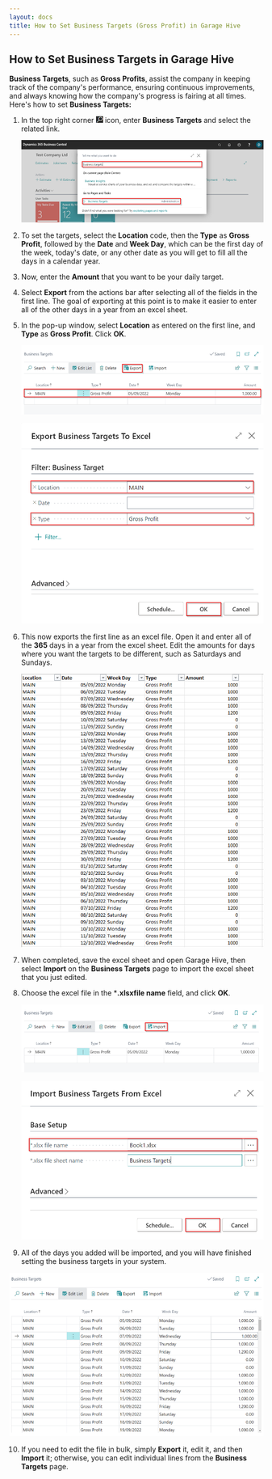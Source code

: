 ```yaml
---
layout: docs
title: How to Set Business Targets (Gross Profit) in Garage Hive
---
```


## How to Set Business Targets in Garage Hive
**Business Targets**, such as **Gross Profits**, assist the company in keeping track of the company's performance, ensuring continuous improvements, and always knowing how the company's progress is fairing at all times. Here's how to set **Business Targets:**
1. In the top right corner ![](media/search_icon.png) icon, enter **Business Targets** and select the related link.

   ![](media/garagehive-business-targets1.png)

2. To set the targets, select the **Location** code, then the **Type** as **Gross Profit**, followed by the **Date** and **Week Day**, which can be the first day of the week, today's date, or any other date as you will get to fill all the days in a calendar year.
3. Now, enter the **Amount** that you want to be your daily target.
4. Select **Export** from the actions bar after selecting all of the fields in the first line. The goal of exporting at this point is to make it easier to enter all of the other days in a year from an excel sheet.
5. In the pop-up window, select **Location** as entered on the first line, and **Type** as **Gross Profit**. Click **OK**.

   ![](media/garagehive-business-targets2.png)

   ![](media/garagehive-business-targets3.png)

6. This now exports the first line as an excel file. Open it and enter all of the **365** days in a year from the excel sheet. Edit the amounts for days where you want the targets to be different, such as Saturdays and Sundays.

   ![](media/garagehive-business-targets4.png)

7. When completed, save the excel sheet and open Garage Hive, then select **Import** on the **Business Targets** page to import the excel sheet that you just edited.
8. Choose the excel file in the ***.xlsxfile name** field, and click **OK**.

   ![](media/garagehive-business-targets5.png)

   ![](media/garagehive-business-targets6.png)

9.  All of the days you added will be imported, and you will have finished setting the business targets in your system.

   ![](media/garagehive-business-targets7.png)

10. If you need to edit the file in bulk, simply **Export** it, edit it, and then **Import** it; otherwise, you can edit individual lines from the **Business Targets** page.